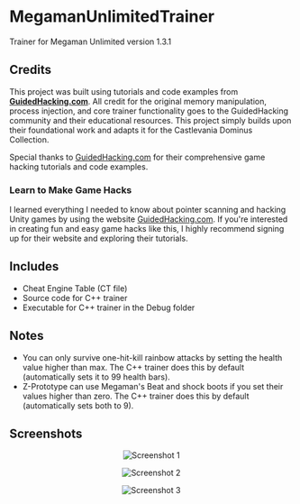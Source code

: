 # MegamanUnlimitedTrainer

Trainer for Megaman Unlimited version 1.3.1

## Credits

This project was built using tutorials and code examples from [**GuidedHacking.com**](https://guidedhacking.com). All credit for the original memory manipulation, process injection, and core trainer functionality goes to the GuidedHacking community and their educational resources. This project simply builds upon their foundational work and adapts it for the Castlevania Dominus Collection.

Special thanks to [GuidedHacking.com](https://guidedhacking.com) for their comprehensive game hacking tutorials and code examples.

### Learn to Make Game Hacks

I learned everything I needed to know about pointer scanning and hacking Unity games by using the website [GuidedHacking.com](https://guidedhacking.com). If you're interested in creating fun and easy game hacks like this, I highly recommend signing up for their website and exploring their tutorials.

## Includes

- Cheat Engine Table (CT file)
- Source code for C++ trainer
- Executable for C++ trainer in the Debug folder

## Notes

- You can only survive one-hit-kill rainbow attacks by setting the health value higher than max. The C++ trainer does this by default (automatically sets it to 99 health bars).
- Z-Prototype can use Megaman's Beat and shock boots if you set their values higher than zero. The C++ trainer does this by default (automatically sets both to 9).

## Screenshots

<p align="center">
  <img src="./screenshots/1.PNG" alt="Screenshot 1" />
</p>
<p align="center">
  <img src="./screenshots/2.PNG" alt="Screenshot 2" />
</p>
<p align="center">
  <img src="./screenshots/3.PNG" alt="Screenshot 3" />
</p>

